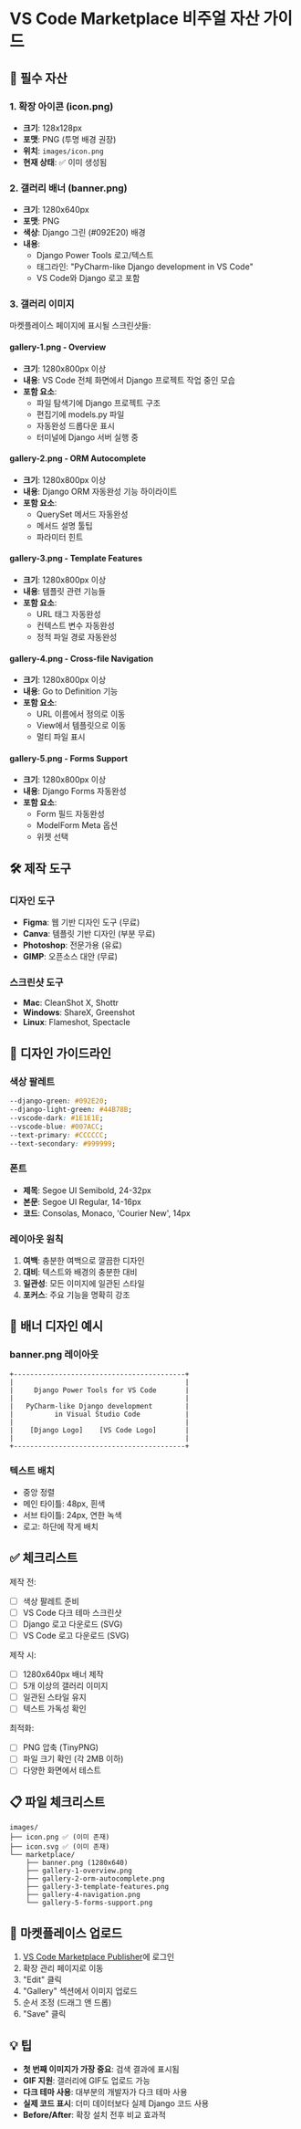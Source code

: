# VS Code Marketplace 비주얼 자산 가이드

## 🎨 필수 자산

### 1. 확장 아이콘 (icon.png)
- **크기**: 128x128px
- **포맷**: PNG (투명 배경 권장)
- **위치**: `images/icon.png`
- **현재 상태**: ✅ 이미 생성됨

### 2. 갤러리 배너 (banner.png)
- **크기**: 1280x640px
- **포맷**: PNG
- **색상**: Django 그린 (#092E20) 배경
- **내용**: 
  - Django Power Tools 로고/텍스트
  - 태그라인: "PyCharm-like Django development in VS Code"
  - VS Code와 Django 로고 포함

### 3. 갤러리 이미지
마켓플레이스 페이지에 표시될 스크린샷들:

#### gallery-1.png - Overview
- **크기**: 1280x800px 이상
- **내용**: VS Code 전체 화면에서 Django 프로젝트 작업 중인 모습
- **포함 요소**:
  - 파일 탐색기에 Django 프로젝트 구조
  - 편집기에 models.py 파일
  - 자동완성 드롭다운 표시
  - 터미널에 Django 서버 실행 중

#### gallery-2.png - ORM Autocomplete
- **크기**: 1280x800px 이상
- **내용**: Django ORM 자동완성 기능 하이라이트
- **포함 요소**:
  - QuerySet 메서드 자동완성
  - 메서드 설명 툴팁
  - 파라미터 힌트

#### gallery-3.png - Template Features
- **크기**: 1280x800px 이상
- **내용**: 템플릿 관련 기능들
- **포함 요소**:
  - URL 태그 자동완성
  - 컨텍스트 변수 자동완성
  - 정적 파일 경로 자동완성

#### gallery-4.png - Cross-file Navigation
- **크기**: 1280x800px 이상
- **내용**: Go to Definition 기능
- **포함 요소**:
  - URL 이름에서 정의로 이동
  - View에서 템플릿으로 이동
  - 멀티 파일 표시

#### gallery-5.png - Forms Support
- **크기**: 1280x800px 이상
- **내용**: Django Forms 자동완성
- **포함 요소**:
  - Form 필드 자동완성
  - ModelForm Meta 옵션
  - 위젯 선택

## 🛠️ 제작 도구

### 디자인 도구
- **Figma**: 웹 기반 디자인 도구 (무료)
- **Canva**: 템플릿 기반 디자인 (부분 무료)
- **Photoshop**: 전문가용 (유료)
- **GIMP**: 오픈소스 대안 (무료)

### 스크린샷 도구
- **Mac**: CleanShot X, Shottr
- **Windows**: ShareX, Greenshot
- **Linux**: Flameshot, Spectacle

## 📐 디자인 가이드라인

### 색상 팔레트
```css
--django-green: #092E20;
--django-light-green: #44B78B;
--vscode-dark: #1E1E1E;
--vscode-blue: #007ACC;
--text-primary: #CCCCCC;
--text-secondary: #999999;
```

### 폰트
- **제목**: Segoe UI Semibold, 24-32px
- **본문**: Segoe UI Regular, 14-16px
- **코드**: Consolas, Monaco, 'Courier New', 14px

### 레이아웃 원칙
1. **여백**: 충분한 여백으로 깔끔한 디자인
2. **대비**: 텍스트와 배경의 충분한 대비
3. **일관성**: 모든 이미지에 일관된 스타일
4. **포커스**: 주요 기능을 명확히 강조

## 🎯 배너 디자인 예시

### banner.png 레이아웃
```
+------------------------------------------+
|                                          |
|     Django Power Tools for VS Code       |
|                                          |
|   PyCharm-like Django development        |
|          in Visual Studio Code           |
|                                          |
|    [Django Logo]    [VS Code Logo]       |
|                                          |
+------------------------------------------+
```

### 텍스트 배치
- 중앙 정렬
- 메인 타이틀: 48px, 흰색
- 서브 타이틀: 24px, 연한 녹색
- 로고: 하단에 작게 배치

## ✅ 체크리스트

제작 전:
- [ ] 색상 팔레트 준비
- [ ] VS Code 다크 테마 스크린샷
- [ ] Django 로고 다운로드 (SVG)
- [ ] VS Code 로고 다운로드 (SVG)

제작 시:
- [ ] 1280x640px 배너 제작
- [ ] 5개 이상의 갤러리 이미지
- [ ] 일관된 스타일 유지
- [ ] 텍스트 가독성 확인

최적화:
- [ ] PNG 압축 (TinyPNG)
- [ ] 파일 크기 확인 (각 2MB 이하)
- [ ] 다양한 화면에서 테스트

## 📋 파일 체크리스트

```
images/
├── icon.png ✅ (이미 존재)
├── icon.svg ✅ (이미 존재)
└── marketplace/
    ├── banner.png (1280x640)
    ├── gallery-1-overview.png
    ├── gallery-2-orm-autocomplete.png
    ├── gallery-3-template-features.png
    ├── gallery-4-navigation.png
    └── gallery-5-forms-support.png
```

## 🚀 마켓플레이스 업로드

1. [VS Code Marketplace Publisher](https://marketplace.visualstudio.com/manage)에 로그인
2. 확장 관리 페이지로 이동
3. "Edit" 클릭
4. "Gallery" 섹션에서 이미지 업로드
5. 순서 조정 (드래그 앤 드롭)
6. "Save" 클릭

## 💡 팁

- **첫 번째 이미지가 가장 중요**: 검색 결과에 표시됨
- **GIF 지원**: 갤러리에 GIF도 업로드 가능
- **다크 테마 사용**: 대부분의 개발자가 다크 테마 사용
- **실제 코드 표시**: 더미 데이터보다 실제 Django 코드 사용
- **Before/After**: 확장 설치 전후 비교 효과적